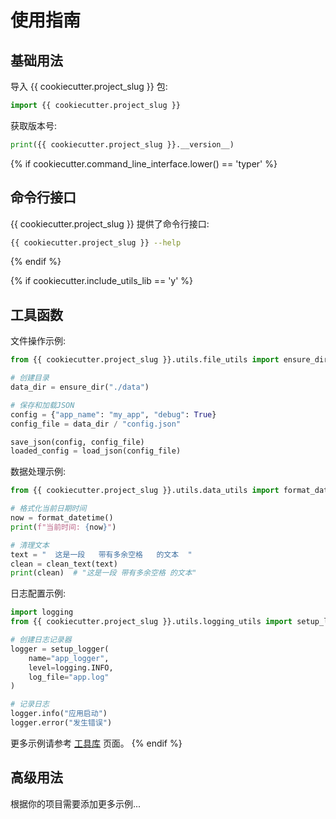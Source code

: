 # 使用指南

## 基础用法

导入 {{ cookiecutter.project_slug }} 包:

```python
import {{ cookiecutter.project_slug }}
```

获取版本号:

```python
print({{ cookiecutter.project_slug }}.__version__)
```

{% if cookiecutter.command_line_interface.lower() == 'typer' %}
## 命令行接口

{{ cookiecutter.project_slug }} 提供了命令行接口:

```bash
{{ cookiecutter.project_slug }} --help
```

{% endif %}

{% if cookiecutter.include_utils_lib == 'y' %}
## 工具函数

文件操作示例:

```python
from {{ cookiecutter.project_slug }}.utils.file_utils import ensure_dir, load_json, save_json

# 创建目录
data_dir = ensure_dir("./data")

# 保存和加载JSON
config = {"app_name": "my_app", "debug": True}
config_file = data_dir / "config.json"

save_json(config, config_file)
loaded_config = load_json(config_file)
```

数据处理示例:

```python
from {{ cookiecutter.project_slug }}.utils.data_utils import format_datetime, clean_text

# 格式化当前日期时间
now = format_datetime()
print(f"当前时间: {now}")

# 清理文本
text = "  这是一段   带有多余空格   的文本  "
clean = clean_text(text)
print(clean)  # "这是一段 带有多余空格 的文本"
```

日志配置示例:

```python
import logging
from {{ cookiecutter.project_slug }}.utils.logging_utils import setup_logger

# 创建日志记录器
logger = setup_logger(
    name="app_logger",
    level=logging.INFO,
    log_file="app.log"
)

# 记录日志
logger.info("应用启动")
logger.error("发生错误")
```

更多示例请参考 [工具库](utils.md) 页面。
{% endif %}

## 高级用法

根据你的项目需要添加更多示例...
